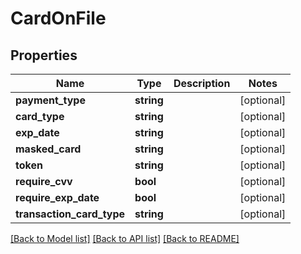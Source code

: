 # CardOnFile

## Properties
Name | Type | Description | Notes
------------ | ------------- | ------------- | -------------
**payment_type** | **string** |  | [optional] 
**card_type** | **string** |  | [optional] 
**exp_date** | **string** |  | [optional] 
**masked_card** | **string** |  | [optional] 
**token** | **string** |  | [optional] 
**require_cvv** | **bool** |  | [optional] 
**require_exp_date** | **bool** |  | [optional] 
**transaction_card_type** | **string** |  | [optional] 

[[Back to Model list]](../../README.md#documentation-for-models) [[Back to API list]](../../README.md#documentation-for-api-endpoints) [[Back to README]](../../README.md)

